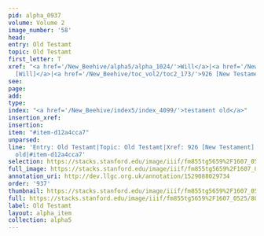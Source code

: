 ```yaml
---
pid: alpha_0937
volume: Volume 2
image_number: '58'
head: 
entry: Old Testamt
topic: Old Testamt
first_letter: T
xref: "<a href='/New_Beehive/alpha5/alpha_1024/'>Will</a>|<a href='/New_Beehive/toc_vol2/toc2_389/'>2226
  [Will]</a>|<a href='/New_Beehive/toc_vol2/toc2_173/'>926 [New Testament]</a>"
see: 
page: 
add: 
type: 
index: "<a href='/New_Beehive/index5/index_4099/'>testament old</a>"
insertion_xref: 
insertion: 
item: "#item-d12a4cca7"
unparsed: 
line: 'Entry: Old Testamt|Topic: Old Testamt|Xref: 926 [New Testament]|Index: testament
  old|#item-d12a4cca7'
selection: https://stacks.stanford.edu/image/iiif/fm855tg5659%2F1607_0525/807,1138,3029,444/full/0/default.jpg
full_image: https://stacks.stanford.edu/image/iiif/fm855tg5659%2F1607_0525/full/full/0/default.jpg
annotation_uri: http://dev.llgc.org.uk/annotation/1529088029734
order: '937'
thumbnail: https://stacks.stanford.edu/image/iiif/fm855tg5659%2F1607_0525/807,1138,600,180/250,/0/default.jpg
full: https://stacks.stanford.edu/image/iiif/fm855tg5659%2F1607_0525/807,1138,3029,444/full/0/default.jpg
label: Old Testamt
layout: alpha_item
collection: alpha5
---
```

